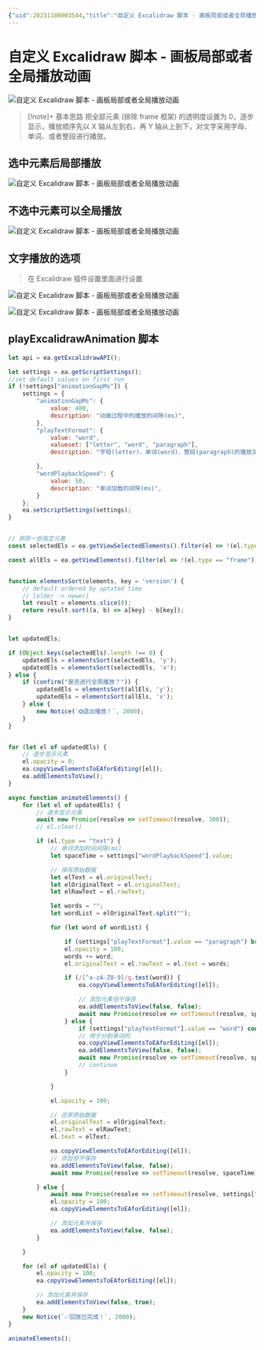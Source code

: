 ```yaml
---
{"uid":20231108003544,"title":"自定义 Excalidraw 脚本 - 画板局部或者全局播放动画","tags":["Excalidraw","Excalidraw脚本"],"description":"动态演示Excalidraw的画板元素","author":"熊猫别熬夜","type":"other","draft":false,"editable":false,"modified":20231108172441,"dg-publish":true,"permalink":"/lake-of-knowledge/10-obsidian/obsidian/excalidraw/excalidraw/","dgPassFrontmatter":true}
---
```



# 自定义 Excalidraw 脚本 - 画板局部或者全局播放动画

![自定义 Excalidraw 脚本 - 画板局部或者全局播放动画](https://cdn.pkmer.cn/images/Memos20231107115642_%E5%8A%A8%E6%80%81%E6%BC%94%E7%A4%BA.png!pkmer)

> [!note]+ 基本思路
> 把全部元素 (排除 frame 框架) 的透明度设置为 0，逐步显示，播放顺序先以 X 轴从左到右，再 Y 轴从上到下，对文字采用字母、单词、或者整段进行播放。

## 选中元素后局部播放

![自定义 Excalidraw 脚本 - 画板局部或者全局播放动画](https://cdn.pkmer.cn/images/GIF-231108%20010414.gif!pkmer)

## 不选中元素可以全局播放

![自定义 Excalidraw 脚本 - 画板局部或者全局播放动画](https://cdn.pkmer.cn/images/Memos20231107115642_%E5%8A%A8%E6%80%81%E6%BC%94%E7%A4%BA.png!pkmer)

## 文字播放的选项

> 在 Excalidraw 插件设置里面进行设置

![自定义 Excalidraw 脚本 - 画板局部或者全局播放动画](https://cdn.pkmer.cn/images/202311080117061.png!pkmer)

![自定义 Excalidraw 脚本 - 画板局部或者全局播放动画](https://cdn.pkmer.cn/images/GIF-231108%20011029.gif!pkmer)

## playExcalidrawAnimation 脚本

```js
let api = ea.getExcalidrawAPI();

let settings = ea.getScriptSettings();
//set default values on first run
if (!settings["animationGapMs"]) {
    settings = {
        "animationGapMs": {
            value: 400,
            description: "动画过程中的播放的间隙(ms)",
        },
        "playTextFormat": {
            value: "word",
            valueset: ["letter", "word", "paragraph"],
            description: "字母(letter)、单词(word)、整段(paragraph)的播放文字<br>推荐使用单词(word)的模式",

        },
        "wordPlaybackSpeed": {
            value: 50,
            description: "单词加载的间隙(ms)",
        }
    };
    ea.setScriptSettings(settings);
}


// 排除一些指定元素
const selectedEls = ea.getViewSelectedElements().filter(el => !(el.type == "frame"));

const allEls = ea.getViewElements().filter(el => !(el.type == "frame"));


function elementsSort(elements, key = 'version') {
    // default ordered by uptated time
    // [older -> newer]
    let result = elements.slice(0);
    return result.sort((a, b) => a[key] - b[key]);
}


let updatedEls;

if (Object.keys(selectedEls).length !== 0) {
    updatedEls = elementsSort(selectedEls, 'y');
    updatedEls = elementsSort(selectedEls, 'x');
} else {
    if (confirm("是否进行全局播放？")) {
        updatedEls = elementsSort(allEls, 'y');
        updatedEls = elementsSort(allEls, 'x');
    } else {
        new Notice(`❎退出播放！`, 2000);
    }    
}


for (let el of updatedEls) {
    // 逐步显示元素
    el.opacity = 0;
    ea.copyViewElementsToEAforEditing([el]);
    ea.addElementsToView();
}

async function animateElements() {
    for (let el of updatedEls) {
        // 逐步显示元素
        await new Promise(resolve => setTimeout(resolve, 300));
        // el.clear()

        if (el.type == "text") {
            // 单词添加时间间隔(ms)
            let spaceTime = settings["wordPlaybackSpeed"].value;

            // 保存原始数据
            let elText = el.originalText;
            let elOriginalText = el.originalText;
            let elRawText = el.rawText;

            let words = "";
            let wordList = elOriginalText.split("");

            for (let word of wordList) {

                if (settings["playTextFormat"].value == "paragraph") break;
                el.opacity = 100;
                words += word;
                el.originalText = el.rawText = el.text = words;

                if (/[^a-zA-Z0-9]/g.test(word)) {
                    ea.copyViewElementsToEAforEditing([el]);

                    // 添加元素但不保存
                    ea.addElementsToView(false, false);
                    await new Promise(resolve => setTimeout(resolve, spaceTime));
                } else {
                    if (settings["playTextFormat"].value == "word") continue;
                    // 用于分割单词的
                    ea.copyViewElementsToEAforEditing([el]);
                    ea.addElementsToView(false, false);
                    await new Promise(resolve => setTimeout(resolve, spaceTime));
                    // continue
                }

            }

            el.opacity = 100;

            // 还原原始数据
            el.originalText = elOriginalText;
            el.rawText = elRawText;
            el.text = elText;

            ea.copyViewElementsToEAforEditing([el]);
            // 添加但不保存
            ea.addElementsToView(false, false);
            await new Promise(resolve => setTimeout(resolve, spaceTime));

        } else {
            await new Promise(resolve => setTimeout(resolve, settings["animationGapMs"].value));
            el.opacity = 100;
            ea.copyViewElementsToEAforEditing([el]);

            // 添加元素并保存
            ea.addElementsToView(false, false);
        }

    }

    for (el of updatedEls) {
        el.opacity = 100;
        ea.copyViewElementsToEAforEditing([el]);

        // 添加元素并保存
        ea.addElementsToView(false, true);
    }
    new Notice(`✅回放已完成！`, 2000);
}

animateElements();
```